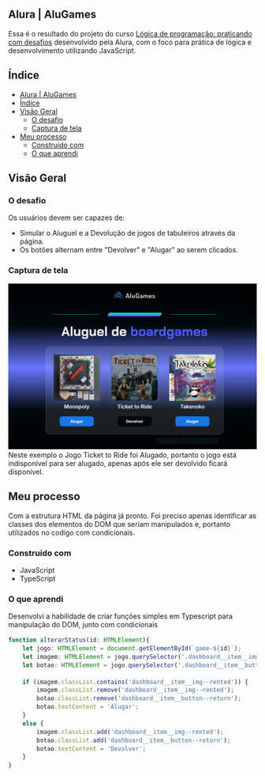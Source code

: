## Alura | AluGames
Essa é o resultado do projeto do curso [Lógica de programação: praticando com desafios](https://cursos.alura.com.br/course/logica-programacao-praticando-desafios)
desenvolvido pela Alura, com o foco para prática de lógica e desenvolvimento utilizando JavaScript.

## Índice

- [Alura | AluGames](#alura--alugames)
- [Índice](#índice)
- [Visão Geral](#visão-geral)
  - [O desafio](#o-desafio)
  - [Captura de tela](#captura-de-tela)
- [Meu processo](#meu-processo)
  - [Construído com](#construído-com)
  - [O que aprendi](#o-que-aprendi)


## Visão Geral

### O desafio

Os usuários devem ser capazes de:

- Simular o Aluguel e a Devolução de jogos de tabuleiros através da página.
- Os botões alternam entre "Devolver" e "Alugar" ao serem clicados.

### Captura de tela

![AluGames](./screenshot/AluGames.png)
Neste exemplo o Jogo Ticket to Ride foi Alugado, portanto o jogo está indisponível para ser alugado, apenas após ele ser devolvido ficará disponível.

## Meu processo
Com a estrutura HTML da página já pronto. Foi preciso apenas identificar as classes dos elementos do DOM que seriam manipulados e, portanto utilizados no codigo com condicionais.

### Construído com

- JavaScript
- TypeScript
  
### O que aprendi

Desenvolvi a habilidade de criar funções simples em Typescript para manipulação do DOM, junto com condicionais

```typescript
function alterarStatus(id: HTMLElement){
    let jogo: HTMLElement = document.getElementById(`game-${id}`);
    let imagem: HTMLElement = jogo.querySelector('.dashboard__item__img');
    let botao: HTMLElement = jogo.querySelector('.dashboard__item__button');
    
    if (imagem.classList.contains('dashboard__item__img--rented')) {
        imagem.classList.remove('dashboard__item__img--rented');
        botao.classList.remove('dashboard__item__button--return');
        botao.textContent = 'Alugar';
    }
    else {
        imagem.classList.add('dashboard__item__img--rented');
        botao.classList.add('dashboard__item__button--return');
        botao.textContent = 'Devolver';
    }
}
